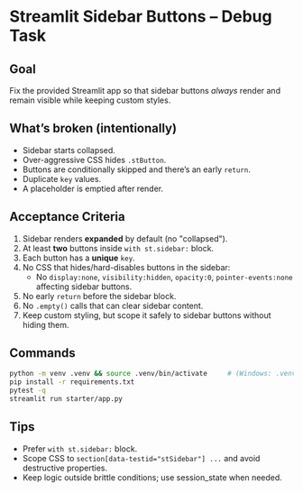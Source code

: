 # Streamlit Sidebar Buttons – Debug Task

## Goal
Fix the provided Streamlit app so that sidebar buttons *always* render and remain visible while keeping custom styles.

## What’s broken (intentionally)
- Sidebar starts collapsed.
- Over-aggressive CSS hides `.stButton`.
- Buttons are conditionally skipped and there’s an early `return`.
- Duplicate `key` values.
- A placeholder is emptied after render.

## Acceptance Criteria
1. Sidebar renders **expanded** by default (no "collapsed").
2. At least **two** buttons inside `with st.sidebar:` block.
3. Each button has a **unique** `key`.
4. No CSS that hides/hard-disables buttons in the sidebar:
   - No `display:none`, `visibility:hidden`, `opacity:0`, `pointer-events:none` affecting sidebar buttons.
5. No early `return` before the sidebar block.
6. No `.empty()` calls that can clear sidebar content.
7. Keep custom styling, but scope it safely to sidebar buttons without hiding them.

## Commands
```bash
python -m venv .venv && source .venv/bin/activate     # (Windows: .venv\Scripts\activate)
pip install -r requirements.txt
pytest -q
streamlit run starter/app.py
```

## Tips

* Prefer `with st.sidebar:` block.
* Scope CSS to `section[data-testid="stSidebar"] ...` and avoid destructive properties.
* Keep logic outside brittle conditions; use session_state when needed.
